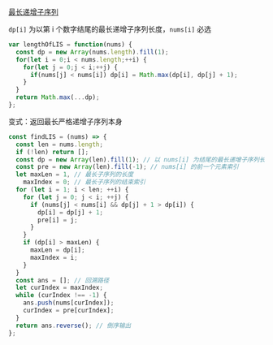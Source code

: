 [最长递增子序列](https://leetcode.cn/problems/longest-increasing-subsequence/description/?envType=study-plan-v2&envId=top-100-liked)

`dp[i]` 为以第 i 个数字结尾的最长递增子序列长度，`nums[i]` 必选

```javascript
var lengthOfLIS = function(nums) {
  const dp = new Array(nums.length).fill(1);
  for(let i = 0;i < nums.length;++i) {
    for(let j = 0;j < i;++j) {
      if(nums[j] < nums[i]) dp[i] = Math.max(dp[i], dp[j] + 1);
    }
  }
  return Math.max(...dp);
};
```

变式：返回最长严格递增子序列本身

```js
const findLIS = (nums) => {
  const len = nums.length;
  if (!len) return [];
  const dp = new Array(len).fill(1); // 以 nums[i] 为结尾的最长递增子序列长度
  const pre = new Array(len).fill(-1); // nums[i] 的前一个元素索引
  let maxLen = 1, // 最长子序列的长度
    maxIndex = 0; // 最长子序列的结束索引
  for (let i = 1; i < len; ++i) {
    for (let j = 0; j < i; ++j) {
      if (nums[j] < nums[i] && dp[j] + 1 > dp[i]) {
        dp[i] = dp[j] + 1;
        pre[i] = j;
      }
    }
    if (dp[i] > maxLen) {
      maxLen = dp[i];
      maxIndex = i;
    }
  }
  const ans = []; // 回溯路径
  let curIndex = maxIndex;
  while (curIndex !== -1) {
    ans.push(nums[curIndex]);
    curIndex = pre[curIndex];
  }
  return ans.reverse(); // 倒序输出
};
```